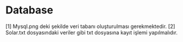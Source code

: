# Database

[1] Mysql.png deki şekilde veri tabanı oluşturulması gerekmektedir.
[2] Solar.txt dosyasındaki veriler gibi txt dosyasına kayıt işlemi yapılmalıdır. 
